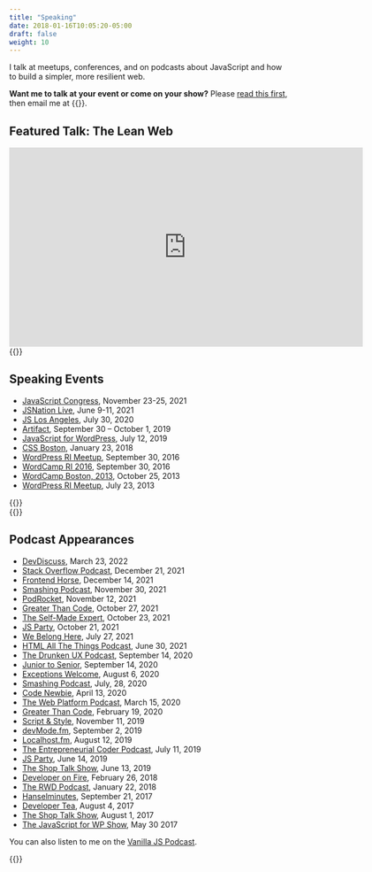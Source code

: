 ```yaml
---
title: "Speaking"
date: 2018-01-16T10:05:20-05:00
draft: false
weight: 10
---
```


I talk at meetups, conferences, and on podcasts about JavaScript and how to build a simpler, more resilient web. 

**Want me to talk at your event or come on your show?** Please [read this first](/rider), then email me at {{<email>}}.


## Featured Talk: The Lean Web

<iframe src="https://player.vimeo.com/video/360577301?color=0088cc&title=0&byline=0&portrait=0" width="640" height="360" frameborder="0" allow="autoplay; fullscreen" allowfullscreen></iframe>

<div class="padding-top-large margin-bottom-large">{{<testimonial for="chrisCoyier2" photo="true">}}</div>

## Speaking Events

- [JavaScript Congress](https://www.wearedevelopers.com/javascript-congress/), November 23-25, 2021
- [JSNation Live](https://live.jsnation.com/), June 9-11, 2021
- [JS Los Angeles](https://js.la/events/2020/), July 30, 2020
- [Artifact](https://artifactconf.com/), September 30 – October 1, 2019
- [JavaScript for WordPress](https://javascriptforwp.com/conference/), July 12, 2019
- [CSS Boston](https://www.meetup.com/Boston-CSS/), January 23, 2018
- [WordPress RI Meetup](https://www.meetup.com/WordPressRI/events/238200558/), September 30, 2016
- [WordCamp RI 2016](https://2016.rhodeisland.wordcamp.org/), September 30, 2016
- [WordCamp Boston, 2013](https://2013.boston.wordcamp.org/), October 25, 2013
- [WordPress RI Meetup](https://www.meetup.com/WordPressRI/events/127790982/), July 23, 2013


<div class="padding-top-large margin-bottom-large">{{<testimonial for="markHowellsMead" photo="true">}}</div>
<div class="margin-bottom-large">{{<testimonial for="stevenSlack" photo="true">}}</div>


## Podcast Appearances

- [DevDiscuss](https://dev.to/devteam/listen-to-the-s8e7-of-devdiscuss-all-hail-jquery-or-not-155a), March 23, 2022
- [Stack Overflow Podcast](https://stackoverflow.blog/2021/12/21/podcast-402-teaching-developers-about-the-most-lightweight-web-framework-around-vanillajs/), December 21, 2021
- [Frontend Horse](https://frontend.horse/episode/building-a-javascript-library-from-scratch), December 14, 2021
- [Smashing Podcast](https://podcast.smashingmagazine.com/episodes/is-the-web-dead-with-chris-ferdinandi), November 30, 2021
- [PodRocket](https://podrocket.logrocket.com/vanilla-javascript), November 12, 2021
- [Greater Than Code](https://www.greaterthancode.com/unbreaking-the-web), October 27, 2021
- [The Self-Made Expert](https://philipmorganconsulting.com/podcast/tsme-156-chris-ferdinandi/), October 23, 2021
- [JS Party](https://changelog.com/jsparty/199), October 21, 2021
- [We Belong Here](https://webelongpodcast.com/episodes/chris-ferdinandi-how-to-hack-your-job-hunt.html), July 27, 2021
- [HTML All The Things Podcast](https://dev.to/mikhailkaran/how-modern-javascript-is-ruining-the-web-w-chris-ferdinandi-5eo3), June 30, 2021
- [The Drunken UX Podcast](https://drunkenux.com/podcast/dux71/), September 14, 2020
- [Junior to Senior](https://juniortosenior.io/9), September 14, 2020
- [Exceptions Welcome](http://www.exceptionswelcome.com/1204355/4889057), August 6, 2020
- [Smashing Podcast](https://podcast.smashingmagazine.com/episodes/are-modern-best-practices-bad-for-the-web-with-chris-ferdinandi), July, 28, 2020
- [Code Newbie](https://www.codenewbie.org/podcast/what-is-vanilla-js-and-how-can-it-help-you), April 13, 2020
- [The Web Platform Podcast](https://thewebplatformpodcast.com/196-lean-web-dev), March 15, 2020
- [Greater Than Code](https://www.greaterthancode.com/the-case-for-vanilla-javascript), February 19, 2020
- [Script & Style](https://scriptandstyle.simplecast.com/episodes/vanilla-javascript-with-chris-ferdinandi), November 11, 2019
- [devMode.fm](https://devmode.fm/episodes/returning-sanity-to-the-webdev-process), September 2, 2019
- [Localhost.fm](https://localhost.fm/2019/08/02/javascript-with-chris-ferdinandi.html), August 12, 2019
- [The Entrepreneurial Coder Podcast](https://share.transistor.fm/s/2d10b271), July 11, 2019
- [JS Party](https://changelog.com/jsparty/80), June 14, 2019
- [The Shop Talk Show](https://shoptalkshow.com/episodes/365/), June 13, 2019
- [Developer on Fire](http://developeronfire.com/podcast/episode-316-chris-ferdinandi-idea-to-living-thing), February 26, 2018
- [The RWD Podcast](https://responsivewebdesign.com/podcast/chris-ferdinandi/), January 22, 2018
- [Hanselminutes](https://hanselminutes.com/598/maybe-just-use-vanilla-javascript-with-chris-ferdinandi), September 21, 2017
- [Developer Tea](https://spec.fm/podcasts/developer-tea/79721), August 4, 2017
- [The Shop Talk Show](https://shoptalkshow.com/episodes/274-vanilla-js-chris-ferdinandi/), August 1, 2017
- [The JavaScript for WP Show](https://www.youtube.com/watch?v=WLrcnQIRqQ0), May 30 2017

You can also listen to me on the [Vanilla JS Podcast](https://vanillajspodcast.com/).

<div class="padding-top-large margin-bottom-large">{{<testimonial for="davidWalsh" photo="true">}}</div>